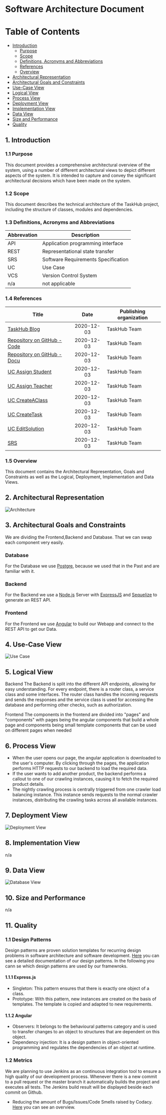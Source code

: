 # Software Architecture Document

# Table of Contents
- [Introduction](#1-introduction)
    - [Purpose](#11-purpose)
    - [Scope](#12-scope)
    - [Definitions, Acronyms and Abbreviations](#13-definitions-acronyms-and-abbreviations)
    - [References](#14-references)
    - [Overview](#15-overview)
- [Architectural Representation](#2-architectural-representation)
- [Architectural Goals and Constraints](#3-architectural-goals-and-constraints)
- [Use-Case View](#4-use-case-view)
- [Logical View](#5-logical-view)
- [Process View](#6-process-view)
- [Deployment View](#7-deployment-view)
- [Implementation View](#8-implementation-view)
- [Data View](#9-data-view)
- [Size and Performance](#10-size-and-performance)
- [Quality](#11-quality)

## 1. Introduction

### 1.1 Purpose
This document provides a comprehensive architectural overview of the system, using a number of different architectural views to depict different aspects of the system. It is intended to capture and convey the significant architectural decisions which have been made on the system.

### 1.2 Scope
This document describes the technical architecture of the TaskHub project, including the structure of classes, modules and dependencies.

### 1.3 Definitions, Acronyms and Abbreviations

| Abbrevation | Description                            |
| ----------- | -------------------------------------- |
| API         | Application programming interface      |
| REST        | Representational state transfer        |
| SRS         | Software Requirements Specification    |
| UC          | Use Case                               |
| VCS         | Version Control System                 |
| n/a         | not applicable                         |

### 1.4 References

| Title                                                                                                                               |     Date     | Publishing organization   |
| ------------------------------------------------------------------------------------------------------------------------------------|:------------:| ------------------------- |
| [TaskHub Blog](https://taskhub854228916.wordpress.com/)   	                                                                       	| 2020-12-03   | TaskHub Team              |
| [Repository on GitHub - Code ](https://github.com/Unk3wn/TaskHub---Codebase)	  	                                                  | 2020-12-03   | TaskHub Team              |
| [Repository on GitHub - Docu ](https://github.com/Unk3wn/TaskHub---Documentation)	                                                  | 2020-12-03   | TaskHub Team              |
| [UC Assign Student](https://github.com/Unk3wn/TaskHub---Documentation/blob/master/UC/UseCases/AssignStudent/AssignStudent.md)      | 2020-12-03   | TaskHub Team              |
| [UC Assign Teacher](https://github.com/Unk3wn/TaskHub---Documentation/blob/master/UC/UseCases/AssignTeacher/AssignTeacher.md)      | 2020-12-03   | TaskHub Team              |
| [UC CreateAClass](https://github.com/Unk3wn/TaskHub---Documentation/blob/master/UC/UseCases/CreateAClass/CreateAClass.md)        | 2020-12-03   | TaskHub Team              |
| [UC CreateTask](https://github.com/Unk3wn/TaskHub---Documentation/blob/master/UC/UseCases/CreateTask/CreateTask.md)            | 2020-12-03   | TaskHub Team              |
| [UC EditSolution](https://github.com/Unk3wn/TaskHub---Documentation/blob/master/UC/UseCases/EditSolution/EditSolution.md)        | 2020-12-03   | TaskHub Team              |
| [SRS](https://github.com/Unk3wn/TaskHub---Documentation/blob/master/README.md)                                                      | 2020-12-03   | TaskHub Team              |

### 1.5 Overview
This document contains the Architectural Representation, Goals and Constraints as well
as the Logical, Deployment, Implementation and Data Views.

## 2. Architectural Representation
![Architecture](https://unk3wn.github.io/TaskHub---Codebase/resources/TaskHub_Stack.png?raw=true)

## 3. Architectural Goals and Constraints
We are dividing the Frontend,Backend and Database. That we can swap each component very easily.

### Database
For the Database we use [Postgre](https://www.postgresql.org/), because we used that in the Past and are familiar with it.

### Backend
For the Backend we use a [Node.js](https://nodejs.org/en/) Server with [ExpressJS]() and [Sequelize](https://sequelize.org/) to generate an REST API.

### Frontend
For the Frontend we use [Angular](https://angular.io/) to build our Webapp and connect to the REST API to get our Data.

## 4. Use-Case View
![Use Case](https://github.com/Unk3wn/TaskHub---Documentation/blob/master/UML/TaskHubUML.png?raw=true)

## 5. Logical View
Backend
The Backend is split into the different API endpoints, allowing for easy understanding. For every endpoint, there is a router class, a service class and some interfaces. The router class handles the incoming requests and sends the responses and the service class is used for accessing the database and performing other checks, such as authorization.

Frontend
The components in the frontend are divided into "pages" and "components" with pages being the angular components that build a whole page and components being small template components that can be used on different pages when needed

## 6. Process View
- When the user opens our page, the angular application is downloaded to the user's computer. By clicking through the pages, the application performs HTTP requests to our backend to load the required data.
- If the user wants to add another product, the backend performs a callout to one of our crawling instances, causing it to fetch the required product details.
- The nightly crawling process is centrally triggered from one crawler load balancing instance. This instance sends requests to the normal crawler instances, distributing the crawling tasks across all available instances.

## 7. Deployment View
![Deployment View](https://github.com/Unk3wn/TaskHub---Documentation/blob/master/src/DeploymentView.png?raw=true)

## 8. Implementation View
n/a

## 9. Data View
![Database View](https://github.com/Unk3wn/TaskHub---Documentation/blob/master/src/database.png?raw=true)

## 10. Size and Performance
n/a

## 11. Quality
### 1.1 Design Patterns
Design patterns are proven solution templates for recurring design problems in software architecture and software development. [Here](https://taskhub854228916.wordpress.com/2021/05/16/1%ef%b8%8f%e2%83%a36%ef%b8%8f%e2%83%a3%f0%9f%8e%a8design-patterns/) you can see a detailed documentation of our design patterns. In the following you cann se which design patterns are used by our framewroks.
#### 1.1.1 Express.js
- Singleton: This pattern ensures that there is exactly one object of a class.
- Prototype: With this pattern, new instances are created on the basis of templates. The template is copied and adapted to new requirements.
#### 1.1.2 Angular
- Observers: It belongs to the behavioural patterns category and is used to transfer changes to an object to structures that are dependent on this object.
- Dependency injection: It is a design pattern in object-oriented programming and regulates the dependencies of an object at runtime.
### 1.2 Metrics
We are planning to use Jenkins as an continuous integration tool to ensure a high quality of our development process. Whenever there is a new commit to a pull request or the master branch it automatically builds the project and executes all tests. The Jenkins build result will be displayed beside each commit on Github.
* Reducing the amount of Bugs/Issues/Code Smells raised by Codacy. [Here](https://taskhub854228916.wordpress.com/2021/06/04/1%ef%b8%8f%e2%83%a38%ef%b8%8f%e2%83%a3-%f0%9f%86%95code-metrics/) you can see an overview.
